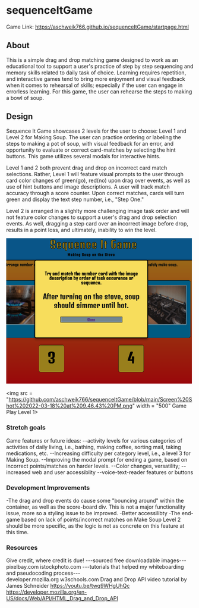 # sequenceItGame

Game Link: https://aschweik766.github.io/sequenceItGame/startpage.html
## About 
This is a simple drag and drop matching game designed to work as an educational tool to support a user's practice of step by step sequencing and memory skills related to daily task of choice. Learning requires repetition, and interactive games tend to bring more enjoyment and visual feedback when it comes to rehearsal of skills; especially if the user can engage in errorless learning. For this game, the user can rehearse the steps to making a bowl of soup.

## Design
Sequence It Game showcases 2 levels for the user to choose: Level 1 and Level 2 for Making Soup. The user can practice ordering or labeling the steps to making a pot of soup, with visual feedback for an error, and opportunity to evaluate or correct card-matches by selecting the hint buttons. This game utilizes several modals for interactive hints.

Level 1 and 2 both prevent drag and drop on incorrect card match selections. Rather, Level 1 will feature visual prompts to the user through card color changes of green(go), red(no) upon drag over events, as well as use of hint buttons and image descriptions. A user will track match accuracy through a score counter. Upon correct matches, cards will turn green and display the text step number, i.e., "Step One." 

Level 2 is arranged in a slighlty more challenging image task order and will not feature color changes to support a user's drag and drop selection events. As well, dragging a step card over an incorrect image before drop, results in a point loss, and ultimately, inability to win the level. 


<img src = "https://github.com/aschweik766/sequenceItGame/blob/main/Screen%20Shot%202022-03-18%20at%209.47.15%20PM.png" width = "500" Game Play Hint Modal>


<img src = "https://github.com/aschweik766/sequenceItGame/blob/main/Screen%20Shot%202022-03-18%20at%209.46.43%20PM.png" width = "500" Game Play Level 1>


### Stretch goals
Game features or future ideas:
--activity levels for various categories of activities of daily living, i.e., bathing, making coffee, sorting mail, taking medications, etc.
--Increasing difficulty per category level, i.e., a level 3 for Making Soup.
--Improving the modal prompt for ending a game, based on incorrect points/matches on harder levels.
--Color changes, versatility;
--increased web and user accessiblity
--voice-text-reader features or buttons

### Development Improvements
-The drag and drop events do cause some "bouncing around" within the container, as well as the score-board div. This is not a major functionality issue, more so a styling issue to be improved.
-Better accessilibty
-The end-game based on lack of points/incorrect matches on Make Soup Level 2 should be more specific, as the logic is not as concrete on this feature at this time.

### Resources
Give credit, where credit is due!
 ---sourced free downloadable images---
pixelbay.com
istockphoto.com
---tutorials that helped my whiteboarding and pseudocoding process---   
developer.mozilla.org 
w3schools.com
Drag and Drop API video tutorial by James Schneider https://youtu.be/twq9WHgUhQc
https://developer.mozilla.org/en-US/docs/Web/API/HTML_Drag_and_Drop_API
